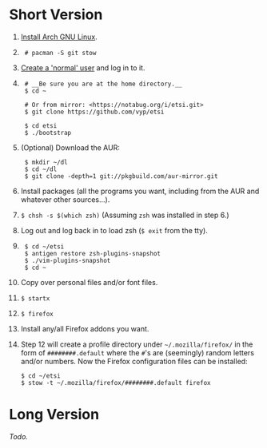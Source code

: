 # Short Version

1. [Install Arch GNU Linux][1].

2.      # pacman -S git stow

3. [Create a 'normal' user][2] and log in to it.

4.      # __Be sure you are at the home directory.__
        $ cd ~

        # Or from mirror: <https://notabug.org/i/etsi.git>
        $ git clone https://github.com/vyp/etsi 

        $ cd etsi
        $ ./bootstrap

5. (Optional) Download the AUR:

        $ mkdir ~/dl
        $ cd ~/dl
        $ git clone -depth=1 git://pkgbuild.com/aur-mirror.git

6. Install packages (all the programs you want, including from the AUR and
   whatever other sources...).

7. `$ chsh -s $(which zsh)` (Assuming `zsh` was installed in step 6.)

8. Log out and log back in to load zsh (`$ exit` from the tty).

9.      $ cd ~/etsi
        $ antigen restore zsh-plugins-snapshot
        $ ./vim-plugins-snapshot
        $ cd ~

10. Copy over personal files and/or font files.

11. `$ startx`

12. `$ firefox`

13. Install any/all Firefox addons you want.

14. Step 12 will create a profile directory under `~/.mozilla/firefox/` in the
    form of `########.default` where the `#`'s are (seemingly) random letters
    and/or numbers. Now the Firefox configuration files can be installed:

        $ cd ~/etsi
        $ stow -t ~/.mozilla/firefox/########.default firefox

[1]: https://wiki.archlinux.org/index.php/installation_guide
[2]: https://wiki.archlinux.org/index.php/Users_and_groups#Example_adding_a_user

# Long Version

*Todo.*
